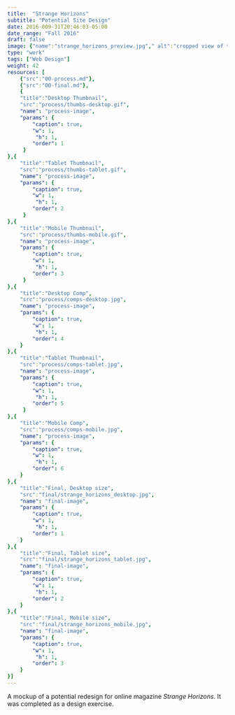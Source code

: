 ```yaml
---
title:  "Strange Horizons"
subtitle: "Potential Site Design"
date: 2016-009-31T20:46:03-05:00
date_range: "Fall 2016"
draft: false
image: {"name":"strange_horizons_preview.jpg"," alt":"cropped view of the strange horizons redesign"}
type: "work"
tags: ["Web Design"]
weight: 42
resources: [
    {"src":"00-process.md"},
    {"src":"00-final.md"},
    {
    "title":"Desktop Thumbnail",
    "src":"process/thumbs-desktop.gif",
    "name": "process-image",
    "params": {
        "caption": true,
        "w": 1,
         "h": 1,
        "order": 1
     }
},{
    "title":"Tablet Thumbnail",
    "src":"process/thumbs-tablet.gif",
    "name": "process-image",
    "params": {
        "caption": true,
        "w": 1,
         "h": 1,
        "order": 2
     }
},{
    "title":"Mobile Thumbnail",
    "src":"process/thumbs-mobile.gif",
    "name": "process-image",
    "params": {
        "caption": true,
        "w": 1,
         "h": 1,
        "order": 3
     }
},{
    "title":"Desktop Comp",
    "src":"process/comps-desktop.jpg",
    "name": "process-image",
    "params": { 
        "caption": true,
        "w": 1,
         "h": 1,
        "order": 4
    }
},{
    "title":"Tablet Thumbnail",
    "src":"process/comps-tablet.jpg",
    "name": "process-image",
    "params": {
        "caption": true,
        "w": 1,
         "h": 1,
        "order": 5
     }
},{
    "title":"Mobile Comp",
    "src":"process/comps-mobile.jpg",
    "name": "process-image",
    "params": { 
        "caption": true,
        "w": 1,
         "h": 1,
        "order": 6
    }
},{
    "title":"Final, Desktop size",
    "src":"final/strange_horizons_desktop.jpg",
    "name": "final-image",
    "params": { 
        "caption": true,
        "w": 1,
         "h": 1,
        "order": 1
    }
},{
    "title":"Final, Tablet size",
    "src":"final/strange_horizons_tablet.jpg",
    "name": "final-image",
    "params": { 
        "caption": true,
        "w": 1,
         "h": 1,
        "order": 2
    }
},{
    "title":"Final, Mobile size",
    "src":"final/strange_horizons_mobile.jpg",
    "name": "final-image",
    "params": { 
        "caption": true,
        "w": 1,
         "h": 1,
        "order": 3
    }
}]
---
```

A mockup of  a potential redesign for online magazine *Strange Horizons*. It was completed as a design exercise.